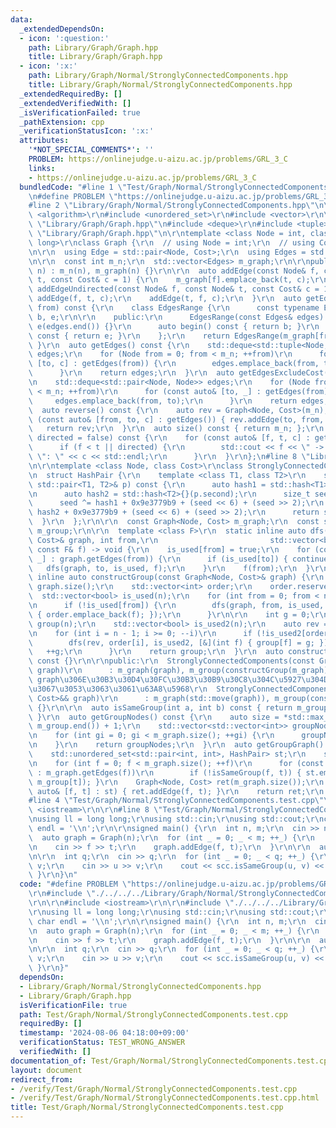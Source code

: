 ```yaml
---
data:
  _extendedDependsOn:
  - icon: ':question:'
    path: Library/Graph/Graph.hpp
    title: Library/Graph/Graph.hpp
  - icon: ':x:'
    path: Library/Graph/Normal/StronglyConnectedComponents.hpp
    title: Library/Graph/Normal/StronglyConnectedComponents.hpp
  _extendedRequiredBy: []
  _extendedVerifiedWith: []
  _isVerificationFailed: true
  _pathExtension: cpp
  _verificationStatusIcon: ':x:'
  attributes:
    '*NOT_SPECIAL_COMMENTS*': ''
    PROBLEM: https://onlinejudge.u-aizu.ac.jp/problems/GRL_3_C
    links:
    - https://onlinejudge.u-aizu.ac.jp/problems/GRL_3_C
  bundledCode: "#line 1 \"Test/Graph/Normal/StronglyConnectedComponents.test.cpp\"\
    \n#define PROBLEM \"https://onlinejudge.u-aizu.ac.jp/problems/GRL_3_C\"\r\n\r\n\
    #line 2 \"Library/Graph/Normal/StronglyConnectedComponents.hpp\"\n\r\n#include\
    \ <algorithm>\r\n#include <unordered_set>\r\n#include <vector>\r\n\r\n#line 2\
    \ \"Library/Graph/Graph.hpp\"\n#include <deque>\r\n#include <tuple>\r\n#line 5\
    \ \"Library/Graph/Graph.hpp\"\n\r\ntemplate <class Node = int, class Cost = long\
    \ long>\r\nclass Graph {\r\n  // using Node = int;\r\n  // using Cost = long long;\r\
    \n\r\n  using Edge = std::pair<Node, Cost>;\r\n  using Edges = std::vector<Edge>;\r\
    \n\r\n  const int m_n;\r\n  std::vector<Edges> m_graph;\r\n\r\npublic:\r\n  Graph(int\
    \ n) : m_n(n), m_graph(n) {}\r\n\r\n  auto addEdge(const Node& f, const Node&\
    \ t, const Cost& c = 1) {\r\n    m_graph[f].emplace_back(t, c);\r\n  }\r\n  auto\
    \ addEdgeUndirected(const Node& f, const Node& t, const Cost& c = 1) {\r\n   \
    \ addEdge(f, t, c);\r\n    addEdge(t, f, c);\r\n  }\r\n  auto getEdges(const Node&\
    \ from) const {\r\n    class EdgesRange {\r\n      const typename Edges::const_iterator\
    \ b, e;\r\n\r\n    public:\r\n      EdgesRange(const Edges& edges) : b(edges.begin()),\
    \ e(edges.end()) {}\r\n      auto begin() const { return b; }\r\n      auto end()\
    \ const { return e; }\r\n    };\r\n    return EdgesRange(m_graph[from]);\r\n \
    \ }\r\n  auto getEdges() const {\r\n    std::deque<std::tuple<Node, Node, Cost>>\
    \ edges;\r\n    for (Node from = 0; from < m_n; ++from)\r\n      for (const auto&\
    \ [to, c] : getEdges(from)) {\r\n        edges.emplace_back(from, to, c);\r\n\
    \      }\r\n    return edges;\r\n  }\r\n  auto getEdgesExcludeCost() const {\r\
    \n    std::deque<std::pair<Node, Node>> edges;\r\n    for (Node from = 0; from\
    \ < m_n; ++from)\r\n      for (const auto& [to, _] : getEdges(from)) {\r\n   \
    \     edges.emplace_back(from, to);\r\n      }\r\n    return edges;\r\n  }\r\n\
    \  auto reverse() const {\r\n    auto rev = Graph<Node, Cost>(m_n);\r\n    for\
    \ (const auto& [from, to, c] : getEdges()) { rev.addEdge(to, from, c); }\r\n \
    \   return rev;\r\n  }\r\n  auto size() const { return m_n; };\r\n  auto debug(bool\
    \ directed = false) const {\r\n    for (const auto& [f, t, c] : getEdges())\r\n\
    \      if (f < t || directed) {\r\n        std::cout << f << \" -> \" << t <<\
    \ \": \" << c << std::endl;\r\n      }\r\n  }\r\n};\n#line 8 \"Library/Graph/Normal/StronglyConnectedComponents.hpp\"\
    \n\r\ntemplate <class Node, class Cost>\r\nclass StronglyConnectedComponents {\r\
    \n  struct HashPair {\r\n    template <class T1, class T2>\r\n    size_t operator()(const\
    \ std::pair<T1, T2>& p) const {\r\n      auto hash1 = std::hash<T1>{}(p.first);\r\
    \n      auto hash2 = std::hash<T2>{}(p.second);\r\n      size_t seed = 0;\r\n\
    \      seed ^= hash1 + 0x9e3779b9 + (seed << 6) + (seed >> 2);\r\n      seed ^=\
    \ hash2 + 0x9e3779b9 + (seed << 6) + (seed >> 2);\r\n      return seed;\r\n  \
    \  }\r\n  };\r\n\r\n  const Graph<Node, Cost> m_graph;\r\n  const std::vector<int>\
    \ m_group;\r\n\r\n  template <class F>\r\n  static inline auto dfs(const Graph<Node,\
    \ Cost>& graph, int from,\r\n                         std::vector<bool>& is_used,\
    \ const F& f) -> void {\r\n    is_used[from] = true;\r\n    for (const auto& [to,\
    \ _] : graph.getEdges(from)) {\r\n      if (is_used[to]) { continue; }\r\n   \
    \   dfs(graph, to, is_used, f);\r\n    }\r\n    f(from);\r\n  }\r\n\r\n  static\
    \ inline auto constructGroup(const Graph<Node, Cost>& graph) {\r\n    int n =\
    \ graph.size();\r\n    std::vector<int> order;\r\n    order.reserve(n);\r\n  \
    \  std::vector<bool> is_used(n);\r\n    for (int from = 0; from < n; ++from)\r\
    \n      if (!is_used[from]) {\r\n        dfs(graph, from, is_used, [&](int f)\
    \ { order.emplace_back(f); });\r\n      }\r\n\r\n    int g = 0;\r\n    std::vector<int>\
    \ group(n);\r\n    std::vector<bool> is_used2(n);\r\n    auto rev = graph.reverse();\r\
    \n    for (int i = n - 1; i >= 0; --i)\r\n      if (!is_used2[order[i]]) {\r\n\
    \        dfs(rev, order[i], is_used2, [&](int f) { group[f] = g; });\r\n     \
    \   ++g;\r\n      }\r\n    return group;\r\n  }\r\n  auto constructGroupNodes()\
    \ const {}\r\n\r\npublic:\r\n  StronglyConnectedComponents(const Graph<Node, Cost>&\
    \ graph)\r\n      : m_graph(graph), m_group(constructGroup(m_graph)) {}\r\n  //\
    \ graph\u306E\u30B3\u30D4\u30FC\u30B3\u30B9\u30C8\u304C\u5927\u304D\u3044\u306E\
    \u3067\u3053\u3063\u3061\u63A8\u5968\r\n  StronglyConnectedComponents(Graph<Node,\
    \ Cost>&& graph)\r\n      : m_graph(std::move(graph)), m_group(constructGroup(m_graph))\
    \ {}\r\n\r\n  auto isSameGroup(int a, int b) const { return m_group[a] == m_group[b];\
    \ }\r\n  auto getGroupNodes() const {\r\n    auto size = *std::max_element(m_group.begin(),\
    \ m_group.end()) + 1;\r\n    std::vector<std::vector<int>> groupNodes(size);\r\
    \n    for (int gi = 0; gi < m_graph.size(); ++gi) {\r\n      groupNodes[m_group[gi]].emplace_back(gi);\r\
    \n    }\r\n    return groupNodes;\r\n  }\r\n  auto getGroupGraph() const {\r\n\
    \    std::unordered_set<std::pair<int, int>, HashPair> st;\r\n    st.reserve(m_graph.size());\r\
    \n    for (int f = 0; f < m_graph.size(); ++f)\r\n      for (const auto& [t, _]\
    \ : m_graph.getEdges(f))\r\n        if (!isSameGroup(f, t)) { st.emplace(m_group[f],\
    \ m_group[t]); }\r\n    Graph<Node, Cost> ret(m_graph.size());\r\n    for (const\
    \ auto& [f, t] : st) { ret.addEdge(f, t); }\r\n    return ret;\r\n  }\r\n};\r\n\
    #line 4 \"Test/Graph/Normal/StronglyConnectedComponents.test.cpp\"\n\r\n#include\
    \ <iostream>\r\n\r\n#line 8 \"Test/Graph/Normal/StronglyConnectedComponents.test.cpp\"\
    \nusing ll = long long;\r\nusing std::cin;\r\nusing std::cout;\r\nconstexpr char\
    \ endl = '\\n';\r\n\r\nsigned main() {\r\n  int n, m;\r\n  cin >> n >> m;\r\n\
    \  auto graph = Graph(n);\r\n  for (int _ = 0; _ < m; ++_) {\r\n    int f, t;\r\
    \n    cin >> f >> t;\r\n    graph.addEdge(f, t);\r\n  }\r\n\r\n  auto scc = StronglyConnectedComponents(std::move(graph));\r\
    \n\r\n  int q;\r\n  cin >> q;\r\n  for (int _ = 0; _ < q; ++_) {\r\n    int u,\
    \ v;\r\n    cin >> u >> v;\r\n    cout << scc.isSameGroup(u, v) << endl;\r\n \
    \ }\r\n}\n"
  code: "#define PROBLEM \"https://onlinejudge.u-aizu.ac.jp/problems/GRL_3_C\"\r\n\
    \r\n#include \"./../../../Library/Graph/Normal/StronglyConnectedComponents.hpp\"\
    \r\n\r\n#include <iostream>\r\n\r\n#include \"./../../../Library/Graph/Graph.hpp\"\
    \r\nusing ll = long long;\r\nusing std::cin;\r\nusing std::cout;\r\nconstexpr\
    \ char endl = '\\n';\r\n\r\nsigned main() {\r\n  int n, m;\r\n  cin >> n >> m;\r\
    \n  auto graph = Graph(n);\r\n  for (int _ = 0; _ < m; ++_) {\r\n    int f, t;\r\
    \n    cin >> f >> t;\r\n    graph.addEdge(f, t);\r\n  }\r\n\r\n  auto scc = StronglyConnectedComponents(std::move(graph));\r\
    \n\r\n  int q;\r\n  cin >> q;\r\n  for (int _ = 0; _ < q; ++_) {\r\n    int u,\
    \ v;\r\n    cin >> u >> v;\r\n    cout << scc.isSameGroup(u, v) << endl;\r\n \
    \ }\r\n}"
  dependsOn:
  - Library/Graph/Normal/StronglyConnectedComponents.hpp
  - Library/Graph/Graph.hpp
  isVerificationFile: true
  path: Test/Graph/Normal/StronglyConnectedComponents.test.cpp
  requiredBy: []
  timestamp: '2024-08-06 04:18:00+09:00'
  verificationStatus: TEST_WRONG_ANSWER
  verifiedWith: []
documentation_of: Test/Graph/Normal/StronglyConnectedComponents.test.cpp
layout: document
redirect_from:
- /verify/Test/Graph/Normal/StronglyConnectedComponents.test.cpp
- /verify/Test/Graph/Normal/StronglyConnectedComponents.test.cpp.html
title: Test/Graph/Normal/StronglyConnectedComponents.test.cpp
---
```

